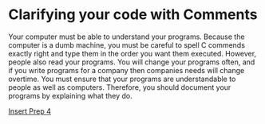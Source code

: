 # Clarifying your code with Comments

Your computer must be able to understand your programs. Because the computer is a dumb machine, you must be careful to spell C commends exactly right and type them in the order you want them executed. However, people also read your programs. You will change your programs often, and if you write programs for a company then companies needs will change overtime. You must ensure that your programs are understandable to people as well as computers. Therefore, you should document your programs by explaining what they do.

[Insert Prep 4](http://)
